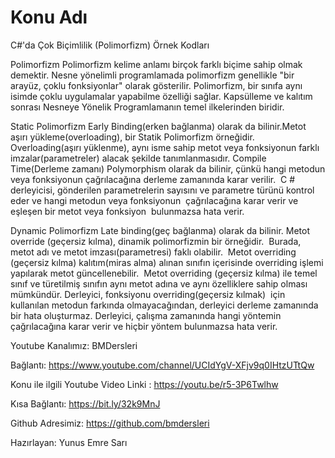 # Konu Adı
C#'da Çok Biçimlilik (Polimorfizm) Örnek Kodları

Polimorfizm
Polimorfizm kelime anlamı birçok farklı biçime sahip olmak demektir. Nesne yönelimli programlamada polimorfizm genellikle "bir arayüz, çoklu fonksiyonlar" olarak gösterilir. Polimorfizm, bir sınıfa aynı isimde çoklu uygulamalar yapabilme özelliği sağlar. Kapsülleme ve kalıtım sonrası Nesneye Yönelik Programlamanın temel ilkelerinden biridir. 

Static Polimorfizm
Early Binding(erken bağlanma) olarak da bilinir.Metot aşırı yükleme(overloading), bir Statik Polimorfizm örneğidir. Overloading(aşırı yüklenme), aynı isme sahip metot veya fonksiyonun farklı imzalar(parametreler) alacak şekilde tanımlanmasıdır. Compile Time(Derleme zamanı) Polymorphism olarak da bilinir, çünkü hangi metodun veya fonksiyonun çağrılacağına derleme zamanında karar verilir. 
C # derleyicisi, gönderilen parametrelerin sayısını ve parametre türünü kontrol eder ve hangi metodun veya fonksiyonun  çağrılacağına karar verir ve eşleşen bir metot veya fonksiyon  bulunmazsa hata verir. 

Dynamic Polimorfizm
Late binding(geç bağlanma) olarak da bilinir. Metot override (geçersiz kılma), dinamik polimorfizmin bir örneğidir.  Burada, metot adı ve metot imzası(parametresi) faklı olabilir. 
Metot overriding (geçersiz kılma) kalıtım(miras alma) alınan sınıfın içerisinde overriding işlemi yapılarak metot güncellenebilir.  Metot overriding (geçersiz kılma) ile temel sınıf ve türetilmiş sınıfın aynı metot adına ve aynı özelliklere sahip olması mümkündür. Derleyici, fonksiyonu overriding(geçersiz kılmak)  için kullanılan metodun farkında olmayacağından, derleyici derleme zamanında bir hata oluşturmaz. Derleyici, çalışma zamanında hangi yöntemin çağrılacağına karar verir ve hiçbir yöntem bulunmazsa hata verir.



Youtube Kanalımız: BMDersleri

Bağlantı: https://www.youtube.com/channel/UCIdYgV-XFjv9q0IHtzUTtQw

Konu ile ilgili Youtube Video Linki : https://youtu.be/r5-3P6Twlhw

Kısa Bağlantı: https://bit.ly/32k9MnJ

Github Adresimiz: https://github.com/bmdersleri

Hazırlayan: Yunus Emre Sarı

